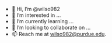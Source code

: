- 👋 Hi, I’m @wilso982
- 👀 I’m interested in ...
- 🌱 I’m currently learning ...
- 💞️ I’m looking to collaborate on ...
- 📫 Reach me at wilso982@purdue.edu.

<!---
wilso982/wilso982 is a ✨ special ✨ repository because its `README.md` (this file) appears on your GitHub profile.
You can click the Preview link to take a look at your changes.
--->
